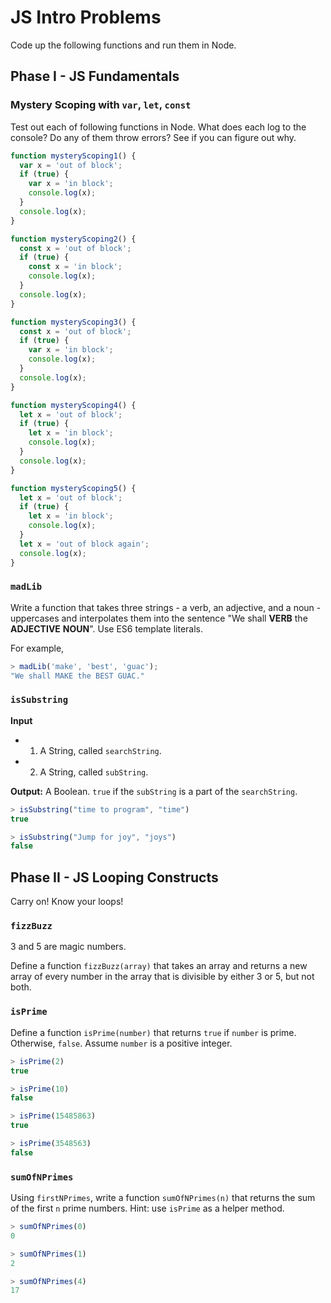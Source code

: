 # JS Intro Problems

Code up the following functions and run them in Node.

## Phase I - JS Fundamentals

### Mystery Scoping with `var`, `let`, `const`

Test out each of following functions in Node. What does each log to the console? Do any of them throw errors? See if you can figure out why.

```js
function mysteryScoping1() {
  var x = 'out of block';
  if (true) {
    var x = 'in block';  
    console.log(x);
  }
  console.log(x);
}

function mysteryScoping2() {
  const x = 'out of block';
  if (true) {
    const x = 'in block';  
    console.log(x);
  }
  console.log(x);
}

function mysteryScoping3() {
  const x = 'out of block';
  if (true) {
    var x = 'in block';  
    console.log(x);
  }
  console.log(x);
}

function mysteryScoping4() {
  let x = 'out of block';
  if (true) {
    let x = 'in block';  
    console.log(x);
  }
  console.log(x);
}

function mysteryScoping5() {
  let x = 'out of block';
  if (true) {
    let x = 'in block';  
    console.log(x);
  }
  let x = 'out of block again';
  console.log(x);
}
```

### `madLib`

Write a function that takes three strings - a verb, an adjective, and a noun - uppercases and interpolates them into the sentence "We shall **VERB** the **ADJECTIVE** **NOUN**". Use ES6 template literals.

For example,

```js
> madLib('make', 'best', 'guac');
"We shall MAKE the BEST GUAC."
```

### `isSubstring`

**Input**

-   1) A String, called `searchString`.
-   2) A String, called `subString`.

**Output:** A Boolean. `true` if the `subString` is a part of the `searchString`.

```js
> isSubstring("time to program", "time")
true

> isSubstring("Jump for joy", "joys")
false
```

## Phase II - JS Looping Constructs

Carry on! Know your loops!

### `fizzBuzz`

3 and 5 are magic numbers.

Define a function `fizzBuzz(array)` that takes an array and returns a new array of every number in the array that is divisible by either 3 or 5, but not both.

### `isPrime`

Define a function `isPrime(number)` that returns `true` if `number` is prime. Otherwise, `false`. Assume `number` is a positive integer.

```js
> isPrime(2)
true

> isPrime(10)
false

> isPrime(15485863)
true

> isPrime(3548563)
false
```

### `sumOfNPrimes`

Using `firstNPrimes`, write a function `sumOfNPrimes(n)` that returns the sum of the first `n` prime numbers. Hint: use `isPrime` as a helper method.

```js
> sumOfNPrimes(0)
0

> sumOfNPrimes(1)
2

> sumOfNPrimes(4)
17
```